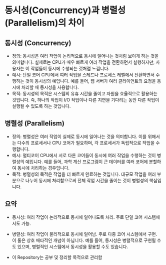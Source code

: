 # 동시성(Concurrency)과 병렬성(Parallelism)의 차이

## 동시성 (Concurrency)

- 정의: 동시성은 여러 작업이 논리적으로 동시에 일어나는 것처럼 보이게 하는 것을 의미합니다. 실제로는 CPU가 매우 빠르게 여러 작업을 전환하면서 실행하지만, 사용자는 이 작업들이 동시에 수행되는 것처럼 느낍니다.
- 예시: 단일 코어 CPU에서 여러 작업을 스레드나 프로세스 레벨에서 전환하면서 수행하는 것이 동시성의 예입니다. 예를 들어, 웹 서버가 여러 클라이언트의 요청을 동시에 처리할 때 동시성을 사용합니다.
- 목적: 동시성의 목적은 시스템의 유휴 시간을 줄이고 자원을 효율적으로 활용하는 것입니다. 즉, 하나의 작업이 I/O 작업이나 다른 지연을 기다리는 동안 다른 작업이 실행될 수 있도록 하는 것입니다.

## 병렬성 (Parallelism)

- 정의: 병렬성은 여러 작업이 실제로 동시에 일어나는 것을 의미합니다. 이를 위해서는 다수의 프로세서나 CPU 코어가 필요하며, 각 프로세서가 독립적으로 작업을 수행합니다.
- 예시: 멀티코어 CPU에서 서로 다른 코어들이 동시에 여러 작업을 수행하는 것이 병렬성의 예입니다. 예를 들어, 과학 계산 프로그램이 큰 데이터를 여러 코어에 분할하여 동시에 처리하는 경우입니다.
- 목적: 병렬성의 목적은 작업을 더 빠르게 완료하는 것입니다. 대규모 작업을 여러 부분으로 나누어 동시에 처리함으로써 전체 작업 시간을 줄이는 것이 병렬성의 핵심입니다.

## 요약

- 동시성: 여러 작업이 논리적으로 동시에 일어나도록 처리. 주로 단일 코어 시스템에서도 가능.
- 병렬성: 여러 작업이 물리적으로 동시에 일어남. 주로 다중 코어 시스템에서 구현.
  이 둘은 상호 배타적인 개념이 아닙니다. 예를 들어, 동시성은 병렬적으로 구현될 수도 있으며, 병렬적인 시스템에서 동시성을 활용할 수도 있습니다.

- 이 Repository는 공부 및 정리할 목적으로 관리함
